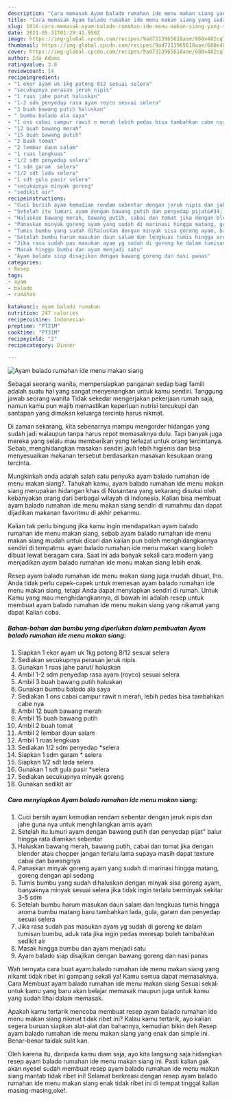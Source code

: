 ```yaml
---
description: "Cara memasak Ayam balado rumahan ide menu makan siang yang sedap dan Mudah Dibuat"
title: "Cara memasak Ayam balado rumahan ide menu makan siang yang sedap dan Mudah Dibuat"
slug: 1016-cara-memasak-ayam-balado-rumahan-ide-menu-makan-siang-yang-sedap-dan-mudah-dibuat
date: 2021-05-31T01:29:41.950Z
image: https://img-global.cpcdn.com/recipes/9ad7313965618aae/680x482cq70/ayam-balado-rumahan-ide-menu-makan-siang-foto-resep-utama.jpg
thumbnail: https://img-global.cpcdn.com/recipes/9ad7313965618aae/680x482cq70/ayam-balado-rumahan-ide-menu-makan-siang-foto-resep-utama.jpg
cover: https://img-global.cpcdn.com/recipes/9ad7313965618aae/680x482cq70/ayam-balado-rumahan-ide-menu-makan-siang-foto-resep-utama.jpg
author: Ida Adams
ratingvalue: 3.8
reviewcount: 14
recipeingredient:
- "1 ekor ayam uk 1kg potong 812 sesuai selera"
- "secukupnya perasan jeruk nipis"
- "1 ruas jahe parut haluskan"
- "1-2 sdm penyedap rasa ayam royco sesuai selera"
- "3 buah bawang putih haluskan"
- " bumbu balado ala saya"
- "1 ons cabai campur rawit n merah lebih pedas bisa tambahkan cabe nya"
- "12 buah bawang merah"
- "15 buah bawang putih"
- "2 buah tomat"
- "2 lembar daun salam"
- "1 ruas lengkuas"
- "1/2 sdm penyedap selera"
- "1 sdm garam  selera"
- "1/2 sdt lada selera"
- "1 sdt gula pasir selera"
- "secukupnya minyak goreng"
- "sedikit air"
recipeinstructions:
- "Cuci bersih ayam kemudian rendam sebentar dengan jeruk nipis dan jahe guna nya untuk menghilangkan amis ayam"
- "Setelah itu lumuri ayam dengan bawang putih dan penyedap pijat&#34; balur hingga rata diamkan sebentar"
- "Haluskan bawang merah, bawang putih, cabai dan tomat jika dengan blender atau chopper jangan terlalu lama supaya masih dapat texture cabai dan bawangnya"
- "Panaskan minyak goreng ayam yang sudah di marinasi hingga matang, goreng dengan api sedang"
- "Tumis bumbu yang sudah dihaluskan dengan minyak sisa goreng ayam, banyaknya minyak sesuai selera jika tidak ingin terlalu berminyak sekitar 3-5 sdm"
- "Setelah bumbu harum masukan daun salam dan lengkuas tumis hingga aroma bumbu matang baru tambahkan lada, gula, garam dan penyedap sesuai selera"
- "Jika rasa sudah pas masukan ayam yg sudah di goreng ke dalam tumisan bumbu, aduk rata jika ingin pedas meresap boleh tambahkan sedikit air"
- "Masak hingga bumbu dan ayam menjadi satu"
- "Ayam balado siap disajikan dengan bawang goreng dan nasi panas"
categories:
- Resep
tags:
- ayam
- balado
- rumahan

katakunci: ayam balado rumahan 
nutrition: 247 calories
recipecuisine: Indonesian
preptime: "PT21M"
cooktime: "PT31M"
recipeyield: "2"
recipecategory: Dinner

---
```



![Ayam balado rumahan ide menu makan siang](https://img-global.cpcdn.com/recipes/9ad7313965618aae/680x482cq70/ayam-balado-rumahan-ide-menu-makan-siang-foto-resep-utama.jpg)

Sebagai seorang wanita, mempersiapkan panganan sedap bagi famili adalah suatu hal yang sangat menyenangkan untuk kamu sendiri. Tanggung jawab seorang  wanita Tidak sekedar mengerjakan pekerjaan rumah saja, namun kamu pun wajib memastikan keperluan nutrisi tercukupi dan santapan yang dimakan keluarga tercinta harus nikmat.

Di zaman  sekarang, kita sebenarnya mampu mengorder hidangan yang sudah jadi walaupun tanpa harus repot memasaknya dulu. Tapi banyak juga mereka yang selalu mau memberikan yang terlezat untuk orang tercintanya. Sebab, menghidangkan masakan sendiri jauh lebih higienis dan bisa menyesuaikan makanan tersebut berdasarkan masakan kesukaan orang tercinta. 



Mungkinkah anda adalah salah satu penyuka ayam balado rumahan ide menu makan siang?. Tahukah kamu, ayam balado rumahan ide menu makan siang merupakan hidangan khas di Nusantara yang sekarang disukai oleh kebanyakan orang dari berbagai wilayah di Indonesia. Kalian bisa membuat ayam balado rumahan ide menu makan siang sendiri di rumahmu dan dapat dijadikan makanan favoritmu di akhir pekanmu.

Kalian tak perlu bingung jika kamu ingin mendapatkan ayam balado rumahan ide menu makan siang, sebab ayam balado rumahan ide menu makan siang mudah untuk dicari dan kalian pun boleh menghidangkannya sendiri di tempatmu. ayam balado rumahan ide menu makan siang boleh dibuat lewat beragam cara. Saat ini ada banyak sekali cara modern yang menjadikan ayam balado rumahan ide menu makan siang lebih enak.

Resep ayam balado rumahan ide menu makan siang juga mudah dibuat, lho. Anda tidak perlu capek-capek untuk memesan ayam balado rumahan ide menu makan siang, tetapi Anda dapat menyiapkan sendiri di rumah. Untuk Kamu yang mau menghidangkannya, di bawah ini adalah resep untuk membuat ayam balado rumahan ide menu makan siang yang nikamat yang dapat Kalian coba.

<!--inarticleads1-->

##### Bahan-bahan dan bumbu yang diperlukan dalam pembuatan Ayam balado rumahan ide menu makan siang:

1. Siapkan 1 ekor ayam uk 1kg potong 8/12 sesuai selera
1. Sediakan secukupnya perasan jeruk nipis
1. Gunakan 1 ruas jahe parut/ haluskan
1. Ambil 1-2 sdm penyedap rasa ayam (royco) sesuai selera
1. Ambil 3 buah bawang putih haluskan
1. Gunakan  bumbu balado ala saya
1. Sediakan 1 ons cabai campur rawit n merah, lebih pedas bisa tambahkan cabe nya
1. Ambil 12 buah bawang merah
1. Ambil 15 buah bawang putih
1. Ambil 2 buah tomat
1. Ambil 2 lembar daun salam
1. Ambil 1 ruas lengkuas
1. Sediakan 1/2 sdm penyedap *selera
1. Siapkan 1 sdm garam * selera
1. Siapkan 1/2 sdt lada selera
1. Gunakan 1 sdt gula pasir *selera
1. Sediakan secukupnya minyak goreng
1. Gunakan sedikit air




<!--inarticleads2-->

##### Cara menyiapkan Ayam balado rumahan ide menu makan siang:

1. Cuci bersih ayam kemudian rendam sebentar dengan jeruk nipis dan jahe guna nya untuk menghilangkan amis ayam
1. Setelah itu lumuri ayam dengan bawang putih dan penyedap pijat&#34; balur hingga rata diamkan sebentar
1. Haluskan bawang merah, bawang putih, cabai dan tomat jika dengan blender atau chopper jangan terlalu lama supaya masih dapat texture cabai dan bawangnya
1. Panaskan minyak goreng ayam yang sudah di marinasi hingga matang, goreng dengan api sedang
1. Tumis bumbu yang sudah dihaluskan dengan minyak sisa goreng ayam, banyaknya minyak sesuai selera jika tidak ingin terlalu berminyak sekitar 3-5 sdm
1. Setelah bumbu harum masukan daun salam dan lengkuas tumis hingga aroma bumbu matang baru tambahkan lada, gula, garam dan penyedap sesuai selera
1. Jika rasa sudah pas masukan ayam yg sudah di goreng ke dalam tumisan bumbu, aduk rata jika ingin pedas meresap boleh tambahkan sedikit air
1. Masak hingga bumbu dan ayam menjadi satu
1. Ayam balado siap disajikan dengan bawang goreng dan nasi panas




Wah ternyata cara buat ayam balado rumahan ide menu makan siang yang nikamt tidak ribet ini gampang sekali ya! Kamu semua dapat memasaknya. Cara Membuat ayam balado rumahan ide menu makan siang Sesuai sekali untuk kamu yang baru akan belajar memasak maupun juga untuk kamu yang sudah lihai dalam memasak.

Apakah kamu tertarik mencoba membuat resep ayam balado rumahan ide menu makan siang nikmat tidak ribet ini? Kalau kamu tertarik, ayo kalian segera buruan siapkan alat-alat dan bahannya, kemudian bikin deh Resep ayam balado rumahan ide menu makan siang yang enak dan simple ini. Benar-benar taidak sulit kan. 

Oleh karena itu, daripada kamu diam saja, ayo kita langsung saja hidangkan resep ayam balado rumahan ide menu makan siang ini. Pasti kalian gak akan nyesel sudah membuat resep ayam balado rumahan ide menu makan siang mantab tidak ribet ini! Selamat berkreasi dengan resep ayam balado rumahan ide menu makan siang enak tidak ribet ini di tempat tinggal kalian masing-masing,oke!.

